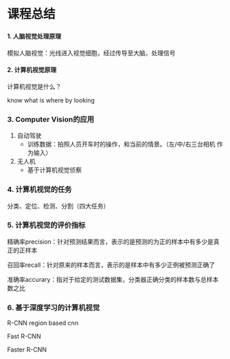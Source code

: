 # 课程总结

### 

#### 1. 人脑视觉处理原理

模拟人脑视觉：光线进入视觉细胞，经过传导至大脑，处理信号

#### 2. 计算机视觉原理

计算机视觉是什么？

know what is where by looking

### 3. Computer Vision的应用

1. 自动驾驶
   - 训练数据：拍照人员开车时的操作，和当前的情景。（左/中/右三台相机 作为输入）
2. 无人机
   - 基于计算机视觉侦察

### 4. 计算机视觉的任务

分类、定位、检测、分割（四大任务）



### 5. 计算机视觉的评价指标

精确率precision：针对预测结果而言，表示的是预测的为正的样本中有多少是真正的正样本

召回率recall：针对原来的样本而言，表示的是样本中有多少正例被预测正确了

准确率accurary：指对于给定的测试数据集，分类器正确分类的样本数与总样本数之比

### 6. 基于深度学习的计算机视觉

R-CNN region based cnn

Fast R-CNN

Faster R-CNN


